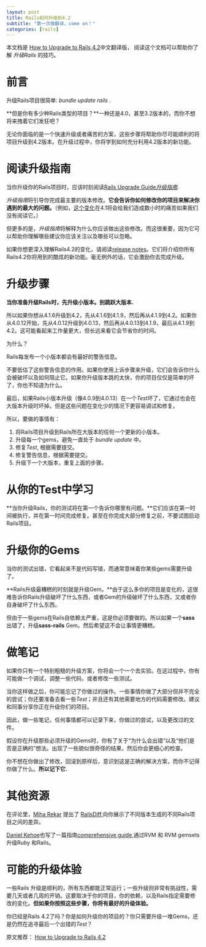 ```yaml
---
layout: post
title: Rails如何升级到4.2
subtitle: "第一次做翻译，come on！"
categories: [rails]
---
```


本文档是 [How to Upgrade to Rails 4.2](http://www.justinweiss.com/articles/how-to-upgrade-to-rails-4-dot-2/)中文翻译版， 阅读这个文档可以帮助你了解 *升级Rails* 的技巧。

# 前言

升级Rails项目很简单: *bundle update rails* .

**但是你有多少种Rails类型的项目？**一种还是4.0，甚至3.2版本的，而你不想将来拽着它们发狂吧？

无论你面临的是一个快速升级或者痛苦的方案，这些步骤将帮助你尽可能顺利的将项目升级到4.2版本。在升级过程中，你将学到如何充分利用4.2版本的新功能。

# 阅读升级指南

当你升级你的Rails项目时，应该时刻阅读[Rails Upgrade Guide*升级指南*](http://guides.rubyonrails.org/upgrading_ruby_on_rails.html).

*升级指南*将引导你完成最主要的版本修改。**它会告诉你如何修改你的项目来解决你遇到的最大的问题。**（例如，[这个变化](http://guides.rubyonrails.org/upgrading_ruby_on_rails.html#mutator-methods-called-on-relation)在4.1将会给我们造成数小时的痛苦如果我们没有阅读它。）

但更多的是，*升级指南*将解释为什么你应该做出这些修改。而这很重要，因为它可以帮助你理解哪些建议你应该关注以及哪些可以忽略。

如果你想更深入理解Rails4.2的变化，请阅读[release notes](http://guides.rubyonrails.org/4_2_release_notes.html)。它们将介绍你所有Rails4.2你将用到的酷炫的新功能。毫无例外的话，它会激励你去完成升级。

# 升级步骤

**当你准备升级Rails时，先升级小版本。别跳跃大版本.**

所以如果你想从4.1.6升级到4.2，先从4.1.6到4.1.9，然后再从4.1.9到4.2。如果你从4.0.12开始，先从4.0.12升级到4.0.13，然后再从4.0.13到4.1.9，最后从4.1.9到4.2。这可能看起来工作量更大，但长远来看它会节省你的时间。

为什么？

Rails每发布一个小版本都会有最好的警告信息。

不要低估了这些警告信息的作用。如果你使用上诉步骤来升级，它们会告诉你什么会被破坏以及如何阻止它。如果你升级版本跳的太快，你的项目仅仅是简单的坏了，你也不知道为什么。

最后，如果Rails小版本升级（像4.0.9到4.0.13）在一个*Test*坏了，它通过也会在大版本升级时坏掉。但是这些问题在变化少的情况下更容易调试和修复。

所以，要做的事情有：

1. 将Rails项目升级到Rails所在大版本的任何一个更新的小版本。
2. 升级每一个gems，避免一直处于 *bundle update* 中。
3. 修复*Test*, 根据需要提交。
4. 修复警告信息，根据需要提交。
5. 升级下一个大版本，重复上面的步骤。

# 从你的Test中学习

**当你升级Rails，你的测试将在第一个告诉你哪里有问题。**它们应该在第一时间被执行，并在第一时间完成修复。甚至在你完成大部分修复之前，不要试图启动Rails项目。

# 升级你的Gems

当你的测试出错，它看起来不是代码写错，而通常意味着你某些gems需要升级了。

**Rails升级最糟糕的时刻就是升级Gem。**由于这么多你的项目是变化的，这很难告诉你Rails升级破坏了什么东西，或者Gem的升级破坏了什么东西，又或者你自身破坏了什么东西。

但由于一些gems在Rails自依赖太严重，这是你必须要做的。所以如果一个**sass**出错了，升级**sass-rails** Gem。然后希望这不会让事情更糟糕。

# 做笔记

如果你只有一个特别粗糙的升级方案，你将会一个一个去实验。在这过程中，你有可能做一个调试，调整一些代码，或者修改一些测试。

当你这样做之后，你可能忘记了你做过的操作。一些事情你做了大部分但并不完全的尝试；你还要准备去看一些*Test*；并且还有其他需要地方的代码需要修改。建议和同事分享你正在升级你们的项目。

因此，做一些笔记，任何事情都可以记录下来，你做过的尝试，以及更改过的文件。

假设你在升级那些必须升级的Gems时，你有了关于“为什么会出错“以及“他们是否是正确的”想法。出现了一些貌似很奇怪的结果，然后你会更细心的检查。

你不想在你做出了修改，回滚到原样后，意识到这是正确的解决方案，而你不记得你做了什么。**所以记下它.**

# 其他资源

在评论里，[Miha Rekar](http://www.justinweiss.com/blog/2015/01/27/how-to-upgrade-to-rails-4-dot-2/#comment-1819239786) 提出了 [RailsDiff](http://railsdiff.org/diff/v4.1.9/v4.2.0/),向你展示了不同版本生成的不同Rails项目之间的差异。

[Daniel Kehoe](http://www.justinweiss.com/blog/2015/01/27/how-to-upgrade-to-rails-4-dot-2/#comment-1821457820)也写了一篇指南[comprehensive guide](http://railsapps.github.io/updating-rails.html),通过RVM 和 RVM gemsets 升级Ruby 和Rails。

# 可能的升级体验 
一些Rails 升级是顺利的，所有东西都能正常运行；一些升级则非常有挑战性，需要几天或者几周的开销。这要取决于你的项目，你的依赖，以及Rails指定需要修改的变化。**但如果你按照这些步骤，你将有最好的升级体验。**

你已经是Rails 4.2了吗？你是如何升级你的项目的？你只需要升级一堆Gems，还是仍然在追寻最后一个出错的*Test*？

原文推荐： [How to Upgrade to Rails 4.2](http://www.justinweiss.com/articles/how-to-upgrade-to-rails-4-dot-2/)
